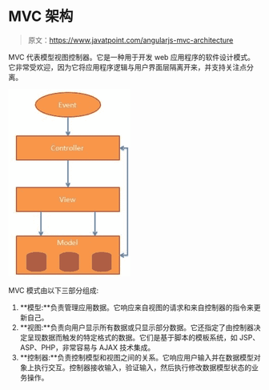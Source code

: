 # MVC 架构

> 原文：<https://www.javatpoint.com/angularjs-mvc-architecture>

MVC 代表模型视图控制器。它是一种用于开发 web 应用程序的软件设计模式。它非常受欢迎，因为它将应用程序逻辑与用户界面层隔离开来，并支持关注点分离。

![AngularJS MVC Architecture](img/fc4a852e4556df637878f679e6eaa6e9.png)

MVC 模式由以下三部分组成:

1.  **模型:**负责管理应用数据。它响应来自视图的请求和来自控制器的指令来更新自己。
2.  **视图:**负责向用户显示所有数据或只显示部分数据。它还指定了由控制器决定呈现数据而触发的特定格式的数据。它们是基于脚本的模板系统，如 JSP、ASP、PHP，非常容易与 AJAX 技术集成。
3.  **控制器:**负责控制模型和视图之间的关系。它响应用户输入并在数据模型对象上执行交互。控制器接收输入，验证输入，然后执行修改数据模型状态的业务操作。